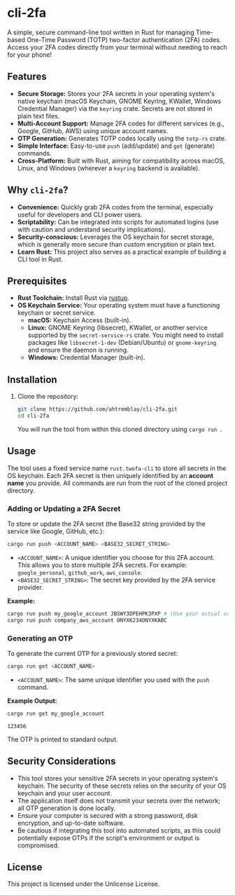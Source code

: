 # cli-2fa

A simple, secure command-line tool written in Rust for managing Time-based One-Time Password (TOTP) two-factor authentication (2FA) codes. Access your 2FA codes directly from your terminal without needing to reach for your phone!

## Features

*   **Secure Storage:** Stores your 2FA secrets in your operating system's native keychain (macOS Keychain, GNOME Keyring, KWallet, Windows Credential Manager) via the `keyring` crate. Secrets are not stored in plain text files.
*   **Multi-Account Support:** Manage 2FA codes for different services (e.g., Google, GitHub, AWS) using unique account names.
*   **OTP Generation:** Generates TOTP codes locally using the `totp-rs` crate.
*   **Simple Interface:** Easy-to-use `push` (add/update) and `get` (generate) commands.
*   **Cross-Platform:** Built with Rust, aiming for compatibility across macOS, Linux, and Windows (wherever a `keyring` backend is available).

## Why `cli-2fa`?

*   **Convenience:** Quickly grab 2FA codes from the terminal, especially useful for developers and CLI power users.
*   **Scriptability:** Can be integrated into scripts for automated logins (use with caution and understand security implications).
*   **Security-conscious:** Leverages the OS keychain for secret storage, which is generally more secure than custom encryption or plain text.
*   **Learn Rust:** This project also serves as a practical example of building a CLI tool in Rust.

## Prerequisites

*   **Rust Toolchain:** Install Rust via [rustup](https://rustup.rs/).
*   **OS Keychain Service:** Your operating system must have a functioning keychain or secret service.
    *   **macOS:** Keychain Access (built-in).
    *   **Linux:** GNOME Keyring (libsecret), KWallet, or another service supported by the `secret-service-rs` crate. You might need to install packages like `libsecret-1-dev` (Debian/Ubuntu) or `gnome-keyring` and ensure the daemon is running.
    *   **Windows:** Credential Manager (built-in).

## Installation

1.  Clone the repository:
    ```bash
    git clone https://github.com/ahtremblay/cli-2fa.git
    cd cli-2fa
    ```
    You will run the tool from within this cloned directory using `cargo run `.

## Usage

The tool uses a fixed service name `rust.twofa-cli` to store all secrets in the OS keychain. Each 2FA secret is then uniquely identified by an **account name** you provide. All commands are run from the root of the cloned project directory.

### Adding or Updating a 2FA Secret

To store or update the 2FA secret (the Base32 string provided by the service like Google, GitHub, etc.):

```bash
cargo run push <ACCOUNT_NAME> <BASE32_SECRET_STRING>
```

*   `<ACCOUNT_NAME>`: A unique identifier you choose for this 2FA account. This allows you to store multiple 2FA secrets. For example: `google_personal`, `github_work`, `aws_console`.
*   `<BASE32_SECRET_STRING>`: The secret key provided by the 2FA service provider.

**Example:**

```bash
cargo run push my_google_account JBSWY3DPEHPK3PXP # (Use your actual secret)
cargo run push company_aws_account ONYXK234ONYXKABC
```

### Generating an OTP

To generate the current OTP for a previously stored secret:

```bash
cargo run get <ACCOUNT_NAME>
```

*   `<ACCOUNT_NAME>`: The same unique identifier you used with the `push` command.

**Example Output:**

```bash
cargo run get my_google_account
```
```
123456
```

The OTP is printed to standard output.

## Security Considerations

*   This tool stores your sensitive 2FA secrets in your operating system's keychain. The security of these secrets relies on the security of your OS keychain and your user account.
*   The application itself does not transmit your secrets over the network; all OTP generation is done locally.
*   Ensure your computer is secured with a strong password, disk encryption, and up-to-date software.
*   Be cautious if integrating this tool into automated scripts, as this could potentially expose OTPs if the script's environment or output is compromised.

## License

This project is licensed under the Unlicense License.
